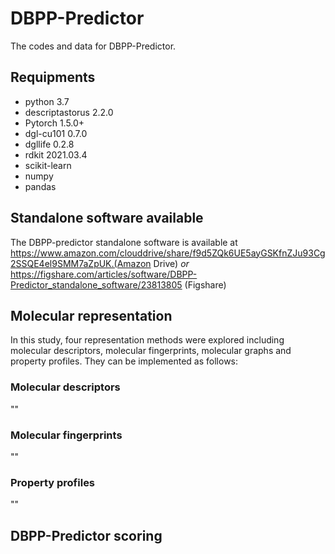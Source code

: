 # DBPP-Predictor
The codes and data for DBPP-Predictor.

## Requipments
* python 3.7
* descriptastorus 2.2.0
* Pytorch 1.5.0+
* dgl-cu101 0.7.0
* dgllife 0.2.8
* rdkit 2021.03.4
* scikit-learn
* numpy
* pandas

## Standalone software available
The DBPP-predictor standalone software is available at https://www.amazon.com/clouddrive/share/f9d5ZQk6UE5ayGSKfnZJu93Cg2SSQE4el9SMM7aZpUK.(Amazon Drive)
_or_ 
https://figshare.com/articles/software/DBPP-Predictor_standalone_software/23813805 (Figshare)

## Molecular representation
In this study, four representation methods were explored including molecular descriptors, molecular fingerprints, molecular graphs and property profiles. They can be implemented as follows:

### Molecular descriptors
"<python descriptor_calc.py>"
### Molecular fingerprints
"<python FP_calc.py>"
### Property profiles
"<python Property_Profiles_csv.py>"


## DBPP-Predictor scoring
